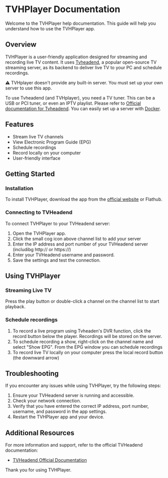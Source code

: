 # TVHPlayer Documentation

Welcome to the TVHPlayer help documentation. This guide will help you understand how to use the TVHPlayer app.

## Overview

TVHPlayer is a user-friendly application designed for streaming and recording live TV content. It uses [Tvheadend](https://tvheadend.org/), a popular open-source TV streaming server, as its backend to deliver live TV to your PC and schedule recordings. 

:warning: TVHplayer doesn't provide any built-in server. You must set up your own server to use this app.  

To use Tvheadend (and TVHplayer), you need a TV tuner. This can be a USB or PCI tuner, or even an IPTV playlist. Please refer to [Official documentation for Tvheadend](https://docs.tvheadend.org/documentation).
You can easily set up a server with [Docker](https://hub.docker.com/r/linuxserver/tvheadend).


## Features

- Stream live TV channels
- View Electronic Program Guide (EPG)
- Schedule recordings
- Record locally on your computer
- User-friendly interface


## Getting Started

### Installation

To install TVHPlayer, download the app from the [official website](https://github.com/mfat/tvhplayer) or Flathub.

### Connecting to TVHeadend

To connect TVHPlayer to your TVHeadend server:

1. Open the TVHPlayer app.
2. Click the small cog icon above channel list to add your server
3. Enter the IP address and port number of your TVHeadend server (includibg http:// or https://)
4. Enter your TVHeadend username and password.
5. Save the settings and test the connection.

## Using TVHPlayer

### Streaming Live TV

Press the play button or double-click a channel on the channel list to start playback.

### Schedule recordings

1. To record a live program using Tvheaden's DVR function, click the record button below the player. Recordings will be stored on the server.
2. To schedule recording a show, right-click on the channel name and select "Show EPG". From the EPG window you can schedule recordings
3. To record live TV locally on your computer press the local record button (the downward arrow)

## Troubleshooting

If you encounter any issues while using TVHPlayer, try the following steps:

1. Ensure your TVHeadend server is running and accessible.
2. Check your network connection.
3. Verify that you have entered the correct IP address, port number, username, and password in the app settings.
4. Restart the TVHPlayer app and your device.

## Additional Resources

For more information and support, refer to the official TVHeadend documentation:

- [TVHeadend Official Documentation](https://docs.tvheadend.org/documentation)

Thank you for using TVHPlayer.